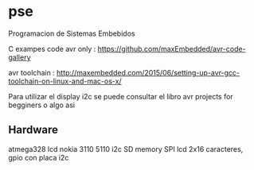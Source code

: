 # pse
Programacion de Sistemas Embebidos

C exampes code avr only : https://github.com/maxEmbedded/avr-code-gallery

avr toolchain : http://maxembedded.com/2015/06/setting-up-avr-gcc-toolchain-on-linux-and-mac-os-x/


Para utilizar el display i2c se puede consultar el libro avr projects for
begginers o algo asi

Hardware
--------

atmega328
lcd nokia 3110 5110 i2c
SD memory SPI
lcd 2x16 caracteres, gpio con placa i2c



